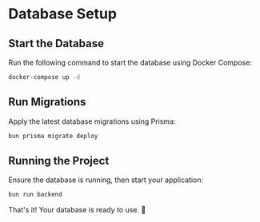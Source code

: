 # Database Setup

## Start the Database

Run the following command to start the database using Docker Compose:

```bash
docker-compose up -d
```

## Run Migrations

Apply the latest database migrations using Prisma:

```bash
bun prisma migrate deploy
```

## Running the Project

Ensure the database is running, then start your application:

```bash
bun run backend
```

That's it! Your database is ready to use. 🚀
